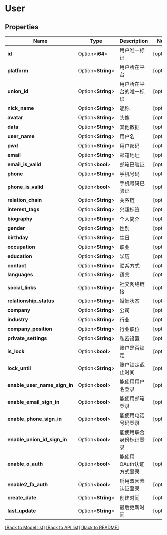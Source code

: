 # User

## Properties

Name | Type | Description | Notes
------------ | ------------- | ------------- | -------------
**id** | Option<**i64**> | 用户唯一标识 | [optional]
**platform** | Option<**String**> | 用户所在平台 | [optional]
**union_id** | Option<**String**> | 用户所在平台的唯一标识 | [optional]
**nick_name** | Option<**String**> | 昵称 | [optional]
**avatar** | Option<**String**> | 头像 | [optional]
**data** | Option<**String**> | 其他数据 | [optional]
**user_name** | Option<**String**> | 用户名 | [optional]
**pwd** | Option<**String**> | 用户密码 | [optional]
**email** | Option<**String**> | 邮箱地址 | [optional]
**email_is_valid** | Option<**bool**> | 邮箱已验证 | [optional]
**phone** | Option<**String**> | 手机号码 | [optional]
**phone_is_valid** | Option<**bool**> | 手机号码已验证 | [optional]
**relation_chain** | Option<**String**> | 关系链 | [optional]
**interest_tags** | Option<**String**> | 兴趣标签 | [optional]
**biography** | Option<**String**> | 个人简介 | [optional]
**gender** | Option<**String**> | 性别 | [optional]
**birthday** | Option<**String**> | 生日 | [optional]
**occupation** | Option<**String**> | 职业 | [optional]
**education** | Option<**String**> | 学历 | [optional]
**contact** | Option<**String**> | 联系方式 | [optional]
**languages** | Option<**String**> | 语言 | [optional]
**social_links** | Option<**String**> | 社交网络链接 | [optional]
**relationship_status** | Option<**String**> | 婚姻状态 | [optional]
**company** | Option<**String**> | 公司 | [optional]
**industry** | Option<**String**> | 行业 | [optional]
**company_position** | Option<**String**> | 行业职位 | [optional]
**private_settings** | Option<**String**> | 私密设置 | [optional]
**is_lock** | Option<**bool**> | 账户是否锁定 | [optional]
**lock_until** | Option<**String**> | 账户锁定截止时间 | [optional]
**enable_user_name_sign_in** | Option<**bool**> | 能使用用户名登录 | [optional]
**enable_email_sign_in** | Option<**bool**> | 能使用邮箱登录 | [optional]
**enable_phone_sign_in** | Option<**bool**> | 能使用电话号码登录 | [optional]
**enable_union_id_sign_in** | Option<**bool**> | 能使用联合身份标识登录 | [optional]
**enable_o_auth** | Option<**bool**> | 能使用OAuth认证方式登录 | [optional]
**enable2_fa_auth** | Option<**bool**> | 启用双因素认证登录 | [optional]
**create_date** | Option<**String**> | 创建时间 | [optional]
**last_update** | Option<**String**> | 最后更新时间 | [optional]

[[Back to Model list]](../README.md#documentation-for-models) [[Back to API list]](../README.md#documentation-for-api-endpoints) [[Back to README]](../README.md)


